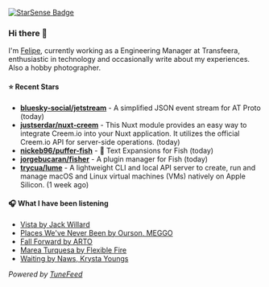 <a href="https://starsense.app/developer-types" target="_blank"><img src="https://starsense.app/api/badge/?user=valtlfelipe" alt="StarSense Badge"></a>

### Hi there 👋

I'm [Felipe](https://felipevm.com), currently working as a Engineering Manager at Transfeera, enthusiastic in technology and occasionally write about my experiences. Also a hobby photographer.

#### ⭐ Recent Stars
- **[bluesky-social/jetstream](https://github.com/bluesky-social/jetstream)** - A simplified JSON event stream for AT Proto (today)
- **[justserdar/nuxt-creem](https://github.com/justserdar/nuxt-creem)** - This Nuxt module provides an easy way to integrate Creem.io into your Nuxt application. It utilizes the official Creem.io API for server-side operations. (today)
- **[nickeb96/puffer-fish](https://github.com/nickeb96/puffer-fish)** - 🐡 Text Expansions for Fish (today)
- **[jorgebucaran/fisher](https://github.com/jorgebucaran/fisher)** - A plugin manager for Fish (today)
- **[trycua/lume](https://github.com/trycua/lume)** - A lightweight CLI and local API server to create, run and manage macOS and Linux virtual machines (VMs) natively on Apple Silicon. (1 week ago)

#### 🎧 What I have been listening
- [Vista by Jack Willard](https://open.spotify.com/track/2NXdccGwej9QethnRpOT6s)
- [Places We&#39;ve Never Been by Ourson, MEGGO](https://open.spotify.com/track/422OmmECEfVybbV3z5YF9q)
- [Fall Forward by ARTO](https://open.spotify.com/track/6kJC3RXlNGCmqqWfx1I0WO)
- [Marea Turquesa by Flexible Fire](https://open.spotify.com/track/4S0GJba78XTTYMDChLvTjc)
- [Waiting by Naws, Krysta Youngs](https://open.spotify.com/track/6HPN1q4XGQwtHnZYhyry2J)

_Powered by [TuneFeed](https://tunefeed.app?ref=github.com)_


